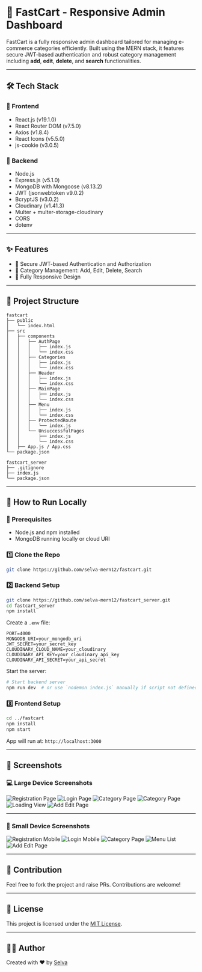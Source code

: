 # 🚀 FastCart - Responsive Admin Dashboard

FastCart is a fully responsive admin dashboard tailored for managing e-commerce categories efficiently. Built using the MERN stack, it features secure JWT-based authentication and robust category management including **add**, **edit**, **delete**, and **search** functionalities.

---

## 🛠 Tech Stack

### 🔹 Frontend
- React.js (v19.1.0)
- React Router DOM (v7.5.0)
- Axios (v1.8.4)
- React Icons (v5.5.0)
- js-cookie (v3.0.5)

### 🔹 Backend
- Node.js
- Express.js (v5.1.0)
- MongoDB with Mongoose (v8.13.2)
- JWT (jsonwebtoken v9.0.2)
- BcryptJS (v3.0.2)
- Cloudinary (v1.41.3)
- Multer + multer-storage-cloudinary
- CORS
- dotenv

---

## ✨ Features

- 🔐 Secure JWT-based Authentication and Authorization
- 📁 Category Management: Add, Edit, Delete, Search
- 📱 Fully Responsive Design

---

## 📁 Project Structure

```
fastcart
├── public
│   └── index.html
├── src
│   ├── components
│   │   ├── AuthPage
│   │   │   ├── index.js
│   │   │   └── index.css
│   │   ├── Categories
│   │   │   ├── index.js
│   │   │   └── index.css
│   │   ├── Header
│   │   │   ├── index.js
│   │   │   └── index.css
│   │   ├── MainPage
│   │   │   ├── index.js
│   │   │   └── index.css
│   │   ├── Menu
│   │   │   ├── index.js
│   │   │   └── index.css
│   │   ├── ProtectedRoute
│   │   │   └── index.js
│   │   └── UnsuccessfulPages
│   │       ├── index.js
│   │       └── index.css
│   ├── App.js / App.css
└── package.json

fastcart_server
├── .gitignore
├── index.js
└── package.json
```

---

## 🚀 How to Run Locally

### 🔧 Prerequisites
- Node.js and npm installed
- MongoDB running locally or cloud URI

### 1️⃣ Clone the Repo
```bash
git clone https://github.com/selva-mern12/fastcart.git
```

### 2️⃣ Backend Setup
```bash
git clone https://github.com/selva-mern12/fastcart_server.git
cd fastcart_server
npm install
```

Create a `.env` file:
```env
PORT=4000
MONGODB_URI=your_mongodb_uri
JWT_SECRET=your_secret_key
CLOUDINARY_CLOUD_NAME=your_cloudinary
CLOUDINARY_API_KEY=your_cloudinary_api_key
CLOUDINARY_API_SECRET=your_api_secret
```

Start the server:
```bash
# Start backend server
npm run dev  # or use `nodemon index.js` manually if script not defined

```

### 3️⃣ Frontend Setup
```bash
cd ../fastcart
npm install
npm start
```

App will run at: `http://localhost:3000`

---

## 📸 Screenshots

### 💻 Large Device Screenshots

![Registration Page](../fastcart_ui/src/assets/lg_s_shots/registration.png)
![Login Page](../fastcart_ui/src/assets/lg_s_shots/login.png)
![Category Page](../fastcart_ui/src/assets/lg_s_shots/categorypage_with_crud.png)
![Category Page](../fastcart_ui/src/assets/lg_s_shots/categorypage_with_balance_menu_update.png)
![Loading View](../fastcart_ui/src/assets/lg_s_shots/loading.png)
![Add Edit Page](../fastcart_ui/src/assets/lg_s_shots/add_edit_categories.png)

---

### 📱 Small Device Screenshots

![Registration Mobile](../fastcart_ui/src/assets/sm_s_shots/registration_mobile.jpg)
![Login Mobile](../fastcart_ui/src/assets/sm_s_shots/login_mobile.jpg)
![Category Page](../fastcart_ui/src/assets/sm_s_shots/categories_mobile_page.jpg)
![Menu List](../fastcart_ui/src/assets/sm_s_shots/menu_list.jpg)
![Add Edit Page](../fastcart_ui/src/assets/sm_s_shots/add_edit_category_mobile.jpg)


---

## 🤝 Contribution

Feel free to fork the project and raise PRs. Contributions are welcome!

---

## 📄 License

This project is licensed under the [MIT License](LICENSE).

---

## 👨‍💻 Author

Created with ❤️ by [Selva](https://github.com/selva-mern12)
